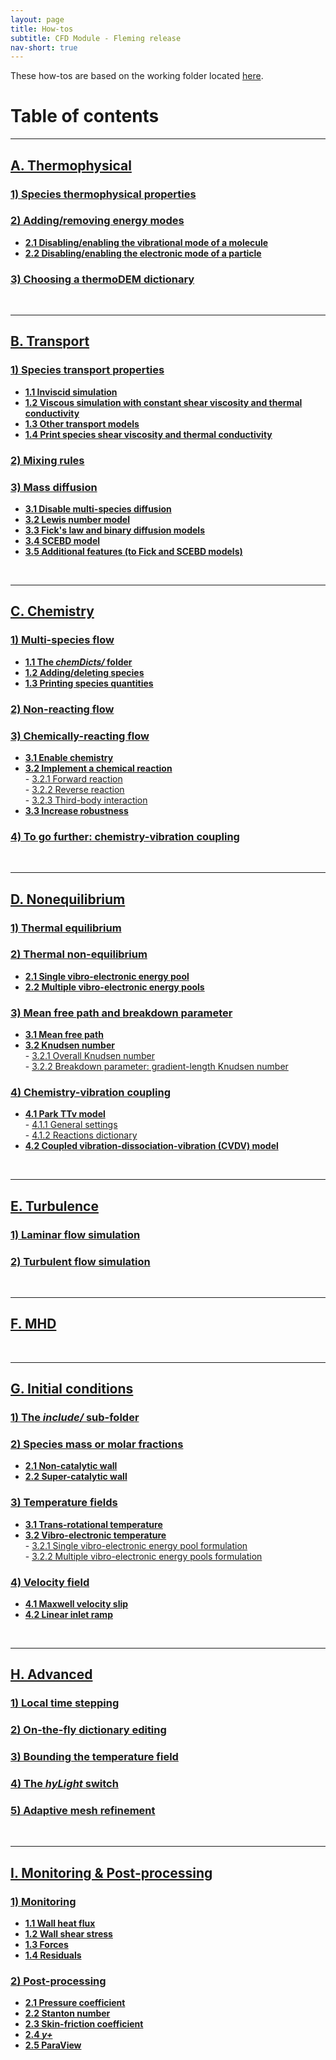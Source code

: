 ```yaml
---
layout: page
title: How-tos
subtitle: CFD Module - Fleming release
nav-short: true
---
```


These how-tos are based on the working folder located [here](https://github.com/vincentcasseau/hyStrath/tree/master/run/hyStrath/hy2Foam/genericCase).  

# Table of contents

---  
## [A. Thermophysical](https://vincentcasseau.github.io/how-tos-cfd-fleming/how-tos-cfd-fleming-thermophysical/)
### [1) Species thermophysical properties](https://vincentcasseau.github.io/how-tos-cfd-fleming/how-tos-cfd-fleming-thermophysical/#1-species-thermophysical-properties)
### [2) Adding/removing energy modes](https://vincentcasseau.github.io/how-tos-cfd-fleming/how-tos-cfd-fleming-thermophysical/#2-addingremoving-energy-modes)
+ **[2.1 Disabling/enabling the vibrational mode of a molecule](https://vincentcasseau.github.io/how-tos-cfd-fleming/how-tos-cfd-fleming-thermophysical/#21-disablingenabling-the-vibrational-mode-of-a-molecule)**  
+ **[2.2 Disabling/enabling the electronic mode of a particle](https://vincentcasseau.github.io/how-tos-cfd-fleming/how-tos-cfd-fleming-thermophysical/#22-disablingenabling-the-electronic-mode-of-a-particle)**  

### [3) Choosing a thermoDEM dictionary](https://vincentcasseau.github.io/how-tos-cfd-fleming/how-tos-cfd-fleming-thermophysical/#3-choosing-a-thermodem-dictionary)

<br>

---  
## [B. Transport](https://vincentcasseau.github.io/how-tos-cfd-fleming/how-tos-cfd-fleming-transport/)
### [1) Species transport properties](https://vincentcasseau.github.io/how-tos-cfd-fleming/how-tos-cfd-fleming-transport/#1-species-shear-viscosity-and-thermal-conductivity)
+ **[1.1 Inviscid simulation](https://vincentcasseau.github.io/how-tos-cfd-fleming/how-tos-cfd-fleming-transport/#11-inviscid-simulation)**  
+ **[1.2 Viscous simulation with constant shear viscosity and thermal conductivity](https://vincentcasseau.github.io/how-tos-cfd-fleming/how-tos-cfd-fleming-transport/#12-viscous-simulation-with-constant-shear-viscosity-and-thermal-conductivity)**  
+ **[1.3 Other transport models](https://vincentcasseau.github.io/how-tos-cfd-fleming/how-tos-cfd-fleming-transport/#13-other-transport-models)**  
+ **[1.4 Print species shear viscosity and thermal conductivity](https://vincentcasseau.github.io/how-tos-cfd-fleming/how-tos-cfd-fleming-transport/#14-print-species-shear-viscosity-and-thermal-conductivity)**  

### [2) Mixing rules](https://vincentcasseau.github.io/how-tos-cfd-fleming/how-tos-cfd-fleming-transport/#2-mixing-rules)  

### [3) Mass diffusion](https://vincentcasseau.github.io/how-tos-cfd-fleming/how-tos-cfd-fleming-transport/#3-mass-diffusion)  
+ **[3.1 Disable multi-species diffusion](https://vincentcasseau.github.io/how-tos-cfd-fleming/how-tos-cfd-fleming-transport/#31-disable-multi-species-diffusion)**  
+ **[3.2 Lewis number model](https://vincentcasseau.github.io/how-tos-cfd-fleming/how-tos-cfd-fleming-transport/#32-lewis-number-model)**  
+ **[3.3 Fick's law and binary diffusion models](https://vincentcasseau.github.io/how-tos-cfd-fleming/how-tos-cfd-fleming-transport/#33-ficks-law-and-binary-diffusion-models)**  
+ **[3.4 SCEBD model](https://vincentcasseau.github.io/how-tos-cfd-fleming/how-tos-cfd-fleming-transport/#34-scebd-model)**  
+ **[3.5 Additional features (to Fick and SCEBD models)](https://vincentcasseau.github.io/how-tos-cfd-fleming/how-tos-cfd-fleming-transport/#35-additional-features-to-fick-and-scebd-models)**  

<br>

---  
## [C. Chemistry](https://vincentcasseau.github.io/how-tos-cfd-fleming/how-tos-cfd-fleming-chemistry/)
### [1) Multi-species flow](https://vincentcasseau.github.io/how-tos-cfd-fleming/how-tos-cfd-fleming-chemistry/#1-multi-species-flow)
+ **[1.1 The _chemDicts/_ folder](https://vincentcasseau.github.io/how-tos-cfd-fleming/how-tos-cfd-fleming-chemistry/#11-the-chemdicts-folder)**  
+ **[1.2 Adding/deleting species](https://vincentcasseau.github.io/how-tos-cfd-fleming/how-tos-cfd-fleming-chemistry/#12-addingdeleting-species)** 
+ **[1.3 Printing species quantities](https://vincentcasseau.github.io/how-tos-cfd-fleming/how-tos-cfd-fleming-chemistry/#13-printing-species-quantities)**  

### [2) Non-reacting flow](https://vincentcasseau.github.io/how-tos-cfd-fleming/how-tos-cfd-fleming-chemistry/#2-non-reacting-flow)

### [3) Chemically-reacting flow](https://vincentcasseau.github.io/how-tos-cfd-fleming/how-tos-cfd-fleming-chemistry/#3-chemically-reacting-flow)
+ **[3.1 Enable chemistry](https://vincentcasseau.github.io/how-tos-cfd-fleming/how-tos-cfd-fleming-chemistry/#31-enable-chemistry)**  
+ **[3.2 Implement a chemical reaction](https://vincentcasseau.github.io/how-tos-cfd-fleming/how-tos-cfd-fleming-chemistry/#32-implementing-a-chemical-reaction)**  
      - [3.2.1 Forward reaction](https://vincentcasseau.github.io/how-tos-cfd-fleming/how-tos-cfd-fleming-chemistry/#321-forward-reaction)  
      - [3.2.2 Reverse reaction](https://vincentcasseau.github.io/how-tos-cfd-fleming/how-tos-cfd-fleming-chemistry/#322-reverse-reaction)  
      - [3.2.3 Third-body interaction](https://vincentcasseau.github.io/how-tos-cfd-fleming/how-tos-cfd-fleming-chemistry/#323-third-body-interaction)  
+ **[3.3 Increase robustness](https://vincentcasseau.github.io/how-tos-cfd-fleming/how-tos-cfd-fleming-chemistry/#33--increase-robustness)**  

### [4) To go further: chemistry-vibration coupling](https://vincentcasseau.github.io/how-tos-cfd-fleming/how-tos-cfd-fleming-chemistry/#4-to-go-further-chemistry-vibration-coupling)

<br>

--- 
## [D. Nonequilibrium](https://vincentcasseau.github.io/how-tos-cfd-fleming/how-tos-cfd-fleming-nonequilibrium/)
### [1) Thermal equilibrium](https://vincentcasseau.github.io/how-tos-cfd-fleming/how-tos-cfd-fleming-nonequilibrium/#1-thermal-equilibrium)

### [2) Thermal non-equilibrium](https://vincentcasseau.github.io/how-tos-cfd-fleming/how-tos-cfd-fleming-nonequilibrium/#2-thermal-non-equilibrium)
+ **[2.1 Single vibro-electronic energy pool](https://vincentcasseau.github.io/how-tos-cfd-fleming/how-tos-cfd-fleming-nonequilibrium/#21-single-vibro-electronic-energy-pool)**  
+ **[2.2 Multiple vibro-electronic energy pools](https://vincentcasseau.github.io/how-tos-cfd-fleming/how-tos-cfd-fleming-nonequilibrium/#22-multiple-vibro-electronic-energy-pools)** 

### [3) Mean free path and breakdown parameter](https://vincentcasseau.github.io/how-tos-cfd-fleming/how-tos-cfd-fleming-nonequilibrium/#3-mean-free-path-and-breakdown-parameter)  
+ **[3.1 Mean free path](https://vincentcasseau.github.io/how-tos-cfd-fleming/how-tos-cfd-fleming-nonequilibrium/#31-mean-free-path)**    
+ **[3.2 Knudsen number](https://vincentcasseau.github.io/how-tos-cfd-fleming/how-tos-cfd-fleming-nonequilibrium/#32-knudsen-number)**  
      - [3.2.1 Overall Knudsen number](https://vincentcasseau.github.io/how-tos-cfd-fleming/how-tos-cfd-fleming-nonequilibrium/#321-overall-knudsen-number)  
      - [3.2.2 Breakdown parameter: gradient-length Knudsen number](https://vincentcasseau.github.io/how-tos-cfd-fleming/how-tos-cfd-fleming-nonequilibrium/#322-breakdown-parameter-gradient-length-knudsen-number)  

### [4) Chemistry-vibration coupling](https://vincentcasseau.github.io/how-tos-cfd-fleming/how-tos-cfd-fleming-nonequilibrium/#4-chemistry-vibration-coupling)  
+ **[4.1 Park TTv model](https://vincentcasseau.github.io/how-tos-cfd-fleming/how-tos-cfd-fleming-nonequilibrium/#41-park-ttv-model)**  
      - [4.1.1 General settings](https://vincentcasseau.github.io/how-tos-cfd-fleming/how-tos-cfd-fleming-nonequilibrium/#411-general-settings)  
      - [4.1.2 Reactions dictionary](https://vincentcasseau.github.io/how-tos-cfd-fleming/how-tos-cfd-fleming-nonequilibrium/#412-reactions-dictionary)  
+ **[4.2 Coupled vibration-dissociation-vibration (CVDV) model](https://vincentcasseau.github.io/how-tos-cfd-fleming/how-tos-cfd-fleming-nonequilibrium/#42-coupled-vibration-dissociation-vibration-cvdv-model)**       

<br>

---  
## [E. Turbulence](https://vincentcasseau.github.io/how-tos-cfd-fleming/how-tos-cfd-fleming-turbulence/)
### [1) Laminar flow simulation](https://vincentcasseau.github.io/how-tos-cfd-fleming/how-tos-cfd-fleming-turbulence/#1-laminar-flow-simulation) 
 
### [2) Turbulent flow simulation](https://vincentcasseau.github.io/how-tos-cfd-fleming/how-tos-cfd-fleming-turbulence/#2-turbulent-flow-simulation) 

<br>

---  
## [F. MHD](https://vincentcasseau.github.io/how-tos-cfd-fleming/how-tos-cfd-fleming-mhd/)

<br>

---  
## [G. Initial conditions](https://vincentcasseau.github.io/how-tos-cfd-fleming/how-tos-cfd-fleming-initial-conditions/)

### [1) The _include/_ sub-folder](https://vincentcasseau.github.io/how-tos-cfd-fleming/how-tos-cfd-fleming-initial-conditions/#1-the-include-sub-folder)

### [2) Species mass or molar fractions](https://vincentcasseau.github.io/how-tos-cfd-fleming/how-tos-cfd-fleming-initial-conditions/#2-species-mass-or-molar-fractions)  
+ **[2.1 Non-catalytic wall](https://vincentcasseau.github.io/how-tos-cfd-fleming/how-tos-cfd-fleming-initial-conditions/#21-non-catalytic-wall)**  
+ **[2.2 Super-catalytic wall](https://vincentcasseau.github.io/how-tos-cfd-fleming/how-tos-cfd-fleming-initial-conditions/#22-super-catalytic-wall)**

### [3) Temperature fields](https://vincentcasseau.github.io/how-tos-cfd-fleming/how-tos-cfd-fleming-initial-conditions/#3-temperature-fields)  
+ **[3.1 Trans-rotational temperature](https://vincentcasseau.github.io/how-tos-cfd-fleming/how-tos-cfd-fleming-initial-conditions/#31-trans-rotational-temperature)**  
+ **[3.2 Vibro-electronic temperature](https://vincentcasseau.github.io/how-tos-cfd-fleming/how-tos-cfd-fleming-initial-conditions/#32-vibro-electronic-temperature)**  
      - [3.2.1 Single vibro-electronic energy pool formulation](https://vincentcasseau.github.io/how-tos-cfd-fleming/how-tos-cfd-fleming-initial-conditions/#321-single-vibro-electronic-energy-pool-formulation)  
      - [3.2.2 Multiple vibro-electronic energy pools formulation](https://vincentcasseau.github.io/how-tos-cfd-fleming/how-tos-cfd-fleming-initial-conditions/#322-multiple-vibro-electronic-energy-pools-formulation)   
 
### [4) Velocity field](https://vincentcasseau.github.io/how-tos-cfd-fleming/how-tos-cfd-fleming-initial-conditions/#4-velocity-field)  
+ **[4.1 Maxwell velocity slip](https://vincentcasseau.github.io/how-tos-cfd-fleming/how-tos-cfd-fleming-initial-conditions/#41-maxwell-velocity-slip)**  
+ **[4.2 Linear inlet ramp](https://vincentcasseau.github.io/how-tos-cfd-fleming/how-tos-cfd-fleming-initial-conditions/#42-linear-inlet-ramp)**  

<br>

---  
## [H. Advanced](https://vincentcasseau.github.io/how-tos-cfd-fleming/how-tos-cfd-fleming-advanced/)

### [1) Local time stepping](https://vincentcasseau.github.io/how-tos-cfd-fleming/how-tos-cfd-fleming-advanced/#1-local-time-stepping)  

### [2) On-the-fly dictionary editing](https://vincentcasseau.github.io/how-tos-cfd-fleming/how-tos-cfd-fleming-advanced/#2-on-the-fly-dictionary-editing)  

### [3) Bounding the temperature field](https://vincentcasseau.github.io/how-tos-cfd-fleming/how-tos-cfd-fleming-advanced/#3-bounding-the-temperature-field) 

### [4) The _hyLight_ switch](https://vincentcasseau.github.io/how-tos-cfd-fleming/how-tos-cfd-fleming-advanced/#4-the-hylight-switch)   

### [5) Adaptive mesh refinement](https://vincentcasseau.github.io/how-tos-cfd-fleming/how-tos-cfd-fleming-advanced/#5-adaptive-mesh-refinement)  

<br>

---  
## [I. Monitoring & Post-processing](https://vincentcasseau.github.io/how-tos-cfd-fleming/how-tos-cfd-fleming-monitoring-post-processing)

### [1) Monitoring](https://vincentcasseau.github.io/how-tos-cfd-fleming/how-tos-cfd-fleming-monitoring-post-processing/#1-monitoring)  
+ **[1.1 Wall heat flux](https://vincentcasseau.github.io/how-tos-cfd-fleming/how-tos-cfd-fleming-monitoring-post-processing/#11-wall-heat-flux)**  
+ **[1.2 Wall shear stress](https://vincentcasseau.github.io/how-tos-cfd-fleming/how-tos-cfd-fleming-monitoring-post-processing/#12-wall-shear-stress)**
+ **[1.3 Forces](https://vincentcasseau.github.io/how-tos-cfd-fleming/how-tos-cfd-fleming-monitoring-post-processing/#13-forces)**  
+ **[1.4 Residuals](https://vincentcasseau.github.io/how-tos-cfd-fleming/how-tos-cfd-fleming-monitoring-post-processing/#14-residuals)**  

### [2) Post-processing](https://vincentcasseau.github.io/how-tos-cfd-fleming/how-tos-cfd-fleming-monitoring-post-processing/#2-post-processing)  
+ **[2.1 Pressure coefficient](https://vincentcasseau.github.io/how-tos-cfd-fleming/how-tos-cfd-fleming-monitoring-post-processing/#21-pressure-coefficient)**  
+ **[2.2 Stanton number](https://vincentcasseau.github.io/how-tos-cfd-fleming/how-tos-cfd-fleming-monitoring-post-processing/#22-stanton-number)**  
+ **[2.3 Skin-friction coefficient](https://vincentcasseau.github.io/how-tos-cfd-fleming/how-tos-cfd-fleming-monitoring-post-processing/#23-skin-friction-coefficient)**  
+ **[2.4 _y+_](https://vincentcasseau.github.io/how-tos-cfd-fleming/how-tos-cfd-fleming-monitoring-post-processing/#24-y)**  
+ **[2.5 ParaView](https://vincentcasseau.github.io/how-tos-cfd-fleming/how-tos-cfd-fleming-monitoring-post-processing/#25-paraview)**  
